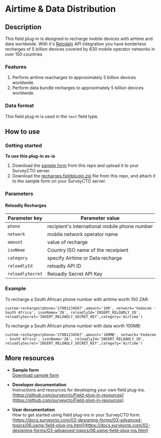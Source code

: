 # Airtime & Data Distribution

## Description

This field plug-in is designed to recharge mobile devices with airtime and data worldwide. With it's [Relodaly](https://reloadly.com) API integration you have borderless recharges of 5 billion devices covered by 630 mobile operator networks in over 150 countries

### Features

1. Perform airtime reacharges to approximately 5 billion devices worldwide.
1. Perform data bundle recharges to approximately 5 billion devices worldwide.

### Data format

This field plug-in is used in the `text` field type.

## How to use

### Getting started

**To use this plug-in as-is**

1. Download the [sample form]() from this repo and upload it to your SurveyCTO server.
1. Download the [recharges.fieldplugin.zip]() file from this repo, and attach it to the sample form on your SurveyCTO server.

### Parameters
#### Reloadly Recharges

| Parameter key | Parameter value |
| --- | --- |
| `phone` | recipient's international mobile phone number|
| `network` | moblie network operator name|
| `amount` | value of recharge|
| `isoNmae` | Country ISO name of the receipient|
| `category` | specify Airtime or Data recharge|
| `reloadlyId` | reloadly API ID|
| `reloadlySecret` | Reloadly Secret API Key|


### Example
To recharge a South African phone number with airtime worth 100 ZAR:

`custom-recharges(phone='27801234567',amount='100', network='Vodacom - South Africa', isonName='ZA', reloadlyId='INSERT_RELOADLY_ID', reloadlySecret='INSERT_RELOADLY_SECRET_KEY',category='Airtime')`

To recharge a South African phone number with data worth 100MB:

`custom-recharges(phone='27801234567',amount='100MB', network='Vodacom - South Africa', isonName='ZA', reloadlyId='INSERT_RELOADLY_ID', reloadlySecret='INSERT_RELOADLY_SECRET_KEY',category='Airtime')`

## More resources

* **Sample form**   
[Download sample form]()  

* **Developer documentation**  
Instructions and resources for developing your own field plug-ins.  
[https://github.com/surveycto/Field-plug-in-resources](https://github.com/surveycto/Field-plug-in-resources)

* **User documentation**  
How to get started using field plug-ins in your SurveyCTO form.  
[https://docs.surveycto.com/02-designing-forms/03-advanced-topics/06.using-field-plug-ins.html](https://docs.surveycto.com/02-designing-forms/03-advanced-topics/06.using-field-plug-ins.html)
